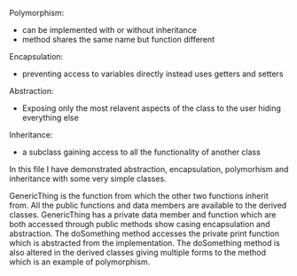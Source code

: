 Polymorphism:
- can be implemented with or without inheritance
- method shares the same name but function different

Encapsulation:
- preventing access to variables directly instead uses getters and setters

Abstraction:
- Exposing only the most relavent aspects of the class to the user hiding everything else

Inheritance:
- a subclass gaining access to all the functionality of another class

In this file I have demonstrated abstraction, encapsulation, polymorhism and inheritance 
with some very simple classes.

GenericThing is the function from which the other two functions inherit from. All the public functions and data members are available 
to the derived classes. GenericThing has a private data member and function which are both accessed through public methods show casing 
encapsulation and abstraction. The doSomething method accesses the private print function which is abstracted from the implementation.
The doSomething method is also altered in the derived classes giving multiple forms to the method which is an example of polymorphism.
